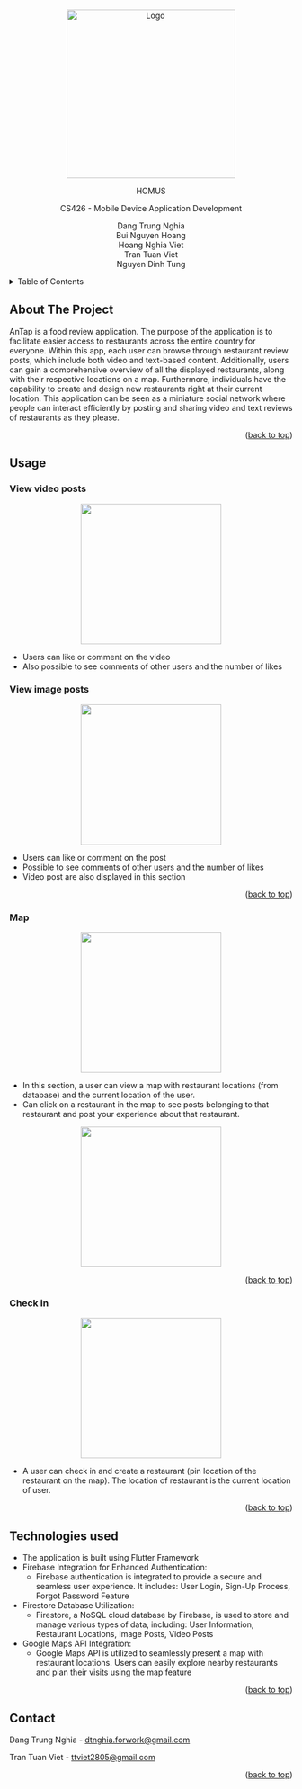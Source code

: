 <!-- Improved compatibility of back to top link: See: https://github.com/othneildrew/Best-README-Template/pull/73 -->
<a name="readme-top"></a>
<!--
*** Thanks for checking out the Best-README-Template. If you have a suggestion
*** that would make this better, please fork the repo and create a pull request
*** or simply open an issue with the tag "enhancement".
*** Don't forget to give the project a star!
*** Thanks again! Now go create something AMAZING! :D
-->



<!-- PROJECT SHIELDS -->
<!--
*** I'm using markdown "reference style" links for readability.
*** Reference links are enclosed in brackets [ ] instead of parentheses ( ).
*** See the bottom of this document for the declaration of the reference variables
*** for contributors-url, forks-url, etc. This is an optional, concise syntax you may use.
*** https://www.markdownguide.org/basic-syntax/#reference-style-links
-->

<!-- PROJECT LOGO -->
<br />
<div align="center">
  <a>
    <img src="images/antap.png" alt="Logo" width = 300>
  </a>
  <p align="center">HCMUS</p>
  <p align="center">CS426 - Mobile Device Application Development</p>
  <p align="center">
    Dang Trung Nghia
    </br>
    Bui Nguyen Hoang
    </br>
    Hoang Nghia Viet
    </br>
    Tran Tuan Viet
    </br>
    Nguyen Dinh Tung
    </br>
  </p>
</div>

<!-- TABLE OF CONTENTS -->
<details>
  <summary>Table of Contents</summary>
  <ol>
    <li>
      <a href="#about-the-project">About The Project</a>
    </li>
    <li><a href="#usage">Usage</a></li>
    <li><a href="#technologies-used">Technologies used</a></li>
    <li><a href="#contact">Contact</a></li>
  </ol>
</details>



<!-- ABOUT THE PROJECT -->
## About The Project

AnTap is a food review application. The purpose of the application is to facilitate easier access to restaurants across the entire country for everyone. Within this app, each user can browse through restaurant review posts, which include both video and text-based content. Additionally, users can gain a comprehensive overview of all the displayed restaurants, along with their respective locations on a map. Furthermore, individuals have the capability to create and design new restaurants right at their current location. This application can be seen as a miniature social network where people can interact efficiently by posting and sharing video and text reviews of restaurants as they please.

<p align="right">(<a href="#readme-top">back to top</a>)</p>

<!-- USAGE EXAMPLES -->
## Usage

### View video posts

<div align="center">
    <img src="images/video_post.png" width = 250>
</div>

- Users can like or comment on the video
- Also possible to see comments of other users and the number of likes

### View image posts

<div align="center">
    <img src="images/image_post.png" width = 250>
</div>

- Users can like or comment on the post
- Possible to see comments of other users and the number of likes
- Video post are also displayed in this section

<p align="right">(<a href="#readme-top">back to top</a>)</p>

### Map

<div align="center">
    <img src="images/map.png" width = 250>
</div>

- In this section, a user can view a map with restaurant locations (from database) and the current location of the user.
- Can click on a restaurant in the map to see posts belonging to that restaurant and post your experience about that restaurant.

<div align="center">
    <img src="images/restaurant.png" width = 250>
</div>

<p align="right">(<a href="#readme-top">back to top</a>)</p>

### Check in

<div align="center">
    <img src="images/checkin.png" width = 250>
</div>

- A user can check in and create a restaurant (pin location of the restaurant on the map). The location of restaurant is the current location of user.

<p align="right">(<a href="#readme-top">back to top</a>)</p>

## Technologies used

- The application is built using Flutter Framework
- Firebase Integration for Enhanced Authentication:
  - Firebase authentication is integrated to provide a secure and seamless user experience. It includes: User Login, Sign-Up Process, Forgot Password Feature
- Firestore Database Utilization:
  - Firestore, a NoSQL cloud database by Firebase, is used to store and manage various types of data, including: User Information, Restaurant Locations, Image Posts, Video Posts
- Google Maps API Integration:
  - Google Maps API is utilized to seamlessly present a map with restaurant locations. Users can easily explore nearby restaurants and plan their visits using the map feature

<p align="right">(<a href="#readme-top">back to top</a>)</p>

<!-- CONTACT -->
## Contact

Dang Trung Nghia - dtnghia.forwork@gmail.com

Tran Tuan Viet - ttviet2805@gmail.com

<p align="right">(<a href="#readme-top">back to top</a>)</p>

<!-- MARKDOWN LINKS & IMAGES -->
<!-- https://www.markdownguide.org/basic-syntax/#reference-style-links -->
[contributors-shield]: https://img.shields.io/github/contributors/othneildrew/Best-README-Template.svg?style=for-the-badge
[contributors-url]: https://github.com/othneildrew/Best-README-Template/graphs/contributors
[forks-shield]: https://img.shields.io/github/forks/othneildrew/Best-README-Template.svg?style=for-the-badge
[forks-url]: https://github.com/othneildrew/Best-README-Template/network/members
[stars-shield]: https://img.shields.io/github/stars/othneildrew/Best-README-Template.svg?style=for-the-badge
[stars-url]: https://github.com/othneildrew/Best-README-Template/stargazers
[issues-shield]: https://img.shields.io/github/issues/othneildrew/Best-README-Template.svg?style=for-the-badge
[issues-url]: https://github.com/othneildrew/Best-README-Template/issues
[license-shield]: https://img.shields.io/github/license/othneildrew/Best-README-Template.svg?style=for-the-badge
[license-url]: https://github.com/othneildrew/Best-README-Template/blob/master/LICENSE.txt
[linkedin-shield]: https://img.shields.io/badge/-LinkedIn-black.svg?style=for-the-badge&logo=linkedin&colorB=555
[linkedin-url]: https://linkedin.com/in/othneildrew
[product-screenshot]: images/screenshot.png
[Next.js]: https://img.shields.io/badge/next.js-000000?style=for-the-badge&logo=nextdotjs&logoColor=white
[Next-url]: https://nextjs.org/
[React.js]: https://img.shields.io/badge/React-20232A?style=for-the-badge&logo=react&logoColor=61DAFB
[React-url]: https://reactjs.org/
[Vue.js]: https://img.shields.io/badge/Vue.js-35495E?style=for-the-badge&logo=vuedotjs&logoColor=4FC08D
[Vue-url]: https://vuejs.org/
[Angular.io]: https://img.shields.io/badge/Angular-DD0031?style=for-the-badge&logo=angular&logoColor=white
[Angular-url]: https://angular.io/
[Svelte.dev]: https://img.shields.io/badge/Svelte-4A4A55?style=for-the-badge&logo=svelte&logoColor=FF3E00
[Svelte-url]: https://svelte.dev/
[Laravel.com]: https://img.shields.io/badge/Laravel-FF2D20?style=for-the-badge&logo=laravel&logoColor=white
[Laravel-url]: https://laravel.com
[Bootstrap.com]: https://img.shields.io/badge/Bootstrap-563D7C?style=for-the-badge&logo=bootstrap&logoColor=white
[Bootstrap-url]: https://getbootstrap.com
[JQuery.com]: https://img.shields.io/badge/jQuery-0769AD?style=for-the-badge&logo=jquery&logoColor=white
[JQuery-url]: https://jquery.com 
